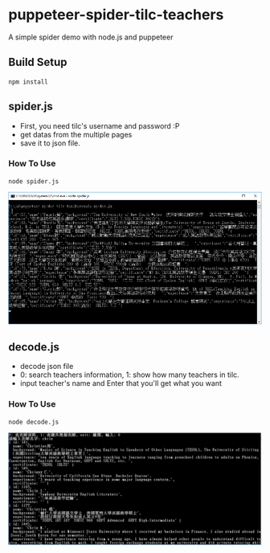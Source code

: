 # puppeteer-spider-tilc-teachers
A simple spider demo with node.js and puppeteer
## Build Setup
``` 
npm install 
```
## spider.js
* First, you need tilc's username and password :P
* get datas from the multiple pages
* save it to json file.
### How To Use
```
node spider.js
```
![spider.js](https://github.com/pardocch/puppeteer-spider-tilc-teachers/raw/master/spider.png)
## decode.js
* decode json file
* 0: search teachers information, 1: show how many teachers in tilc.
* input teacher's name and Enter that you'll get what you want
### How To Use
```
node decode.js
```
![decode.js](https://github.com/pardocch/puppeteer-spider-tilc-teachers/raw/master/decode.png)
